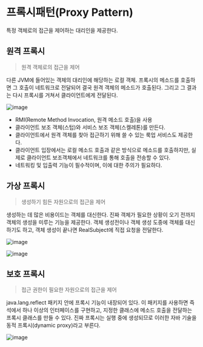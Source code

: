 # 프록시패턴(Proxy Pattern)
특정 객체로의 접근을 제어하는 대리인을 제공한다.

## 원격 프록시
> 원격 객체로의 접근을 제어

다른 JVM에 들어있는 객체의 대리인에 해당하는 로컬 객체. 프록시의 메소드를 호출하면 그 호출이 네트워크로 전달되어 결국 원격 객체의 메소드가 호출된다. 그리고 그 결과는 다시 프록시를 거쳐서 클라이언트에게
전달된다.

![image](https://user-images.githubusercontent.com/44438366/204134001-4c3f5e00-6a34-4a54-9833-681a00cf12b7.png)

- RMI(Remote Method Invocation, 원격 메소드 호출)을 사용
- 클라이언트 보조 객체(스텁)와 서비스 보조 객체(스켈레톤)를 만든다.
- 클라이언트에서 원격 객체를 찾아 접근하기 위해 쓸 수 있는 룩업 서비스도 제공한다.
- 클라이언트 입장에서는 로컬 메소드 호출과 같은 방식으로 메소드를 호출하지만, 실제로 클라이언트 보조객체에서 네트워크를 통해 호출을 전송할 수 있다.
- 네트워킹 및 입출력 기능이 필수적이며, 이에 대한 주의가 필요하다.

## 가상 프록시
> 생성하기 힘든 자원으로의 접근을 제어

생성하는 데 많은 비용이드는 객체를 대신한다. 진짜 객체가 필요한 상황이 오기 전까지 객체의 생성을 미루는 기능을 제공한다. 객체 생성전이나 객체 생성 도중에 객체를 대신하기도 하고, 객체 생성이 끝나면 RealSubject에 직접 요청을 전달한다.

![image](https://user-images.githubusercontent.com/44438366/204134012-740a79a8-159f-42fd-8b9f-8cffcf3c415a.png)

![image](https://user-images.githubusercontent.com/44438366/204134115-962ecc0e-11b3-434a-b916-228523467817.png)


## 보호 프록시
> 접근 권한이 필요한 자원으로의 접근을 제어

java.lang.reflect 패키지 안에 프록시 기능이 내장되어 있다. 이 패키지를 사용하면 즉석에서 하나 이상의 인터페이스를 구현하고, 지정한 클래스에 메소드 호출을 전달하는 프록시 클래스를 만들 수 있다.
진짜 프록시는 실행 중에 생성되므로 이러한 자바 기술을 동적 프록시(dynamic proxy)라고 부른다.


![image](https://user-images.githubusercontent.com/44438366/204134209-060b7468-fb00-4ffa-94a9-6573c585d1fd.png)




